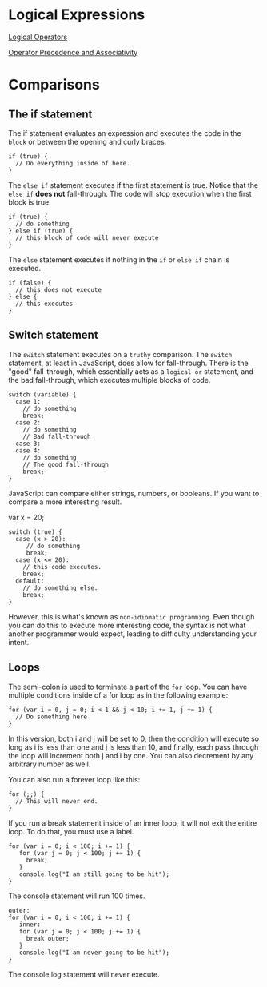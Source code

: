 # Logical Expressions

[Logical Operators](https://developer.mozilla.org/en-US/docs/Web/JavaScript/Reference/Operators/Logical_Operators)

[Operator Precedence and Associativity](https://developer.mozilla.org/en-US/docs/Web/JavaScript/Reference/Operators/Operator_Precedence)

# Comparisons

## The if statement

The if statement evaluates an expression and executes the code in the `block` or between the opening and curly braces.

    if (true) {
      // Do everything inside of here.
    }

The `else if` statement executes if the first statement is true.  Notice that the `else if` **does not** fall-through.  The code will stop execution when the first block is true.

    if (true) {
      // do something
    } else if (true) {
      // this block of code will never execute
    }

The `else` statement executes if nothing in the `if` or `else if` chain is executed.

    if (false) {
      // this does not execute
    } else {
      // this executes
    }

## Switch statement

The `switch` statement executes on a `truthy` comparison.  The `switch` statement, at least in JavaScript, does allow for fall-through.  There is the "good" fall-through, which essentially acts as a `logical or` statement, and the bad fall-through, which executes multiple blocks of code.

    switch (variable) {
      case 1:
        // do something
        break;
      case 2:
        // do something
        // Bad fall-through
      case 3:
      case 4:
        // do something
        // The good fall-through
        break;
    }

JavaScript can compare either strings, numbers, or booleans.  If you want to compare a more interesting result.

var x = 20;

    switch (true) {
      case (x > 20):
         // do something
         break;
      case (x <= 20):
        // this code executes.
        break;
      default:
        // do something else.
        break;
    }

However, this is what's known as `non-idiomatic programming`.  Even though you can do this to execute more interesting code, the syntax is not what another programmer would expect, leading to difficulty understanding your intent.

## Loops

The semi-colon is used to terminate a part of the `for` loop.  You can have multiple conditions inside of a for loop as in the following example:

    for (var i = 0, j = 0; i < 1 && j < 10; i += 1, j += 1) {
      // Do something here
    }

In this version, both i and j will be set to 0, then the condition will execute so long as i is less than one and j is less than 10, and finally, each pass through the loop will increment both j and i by one.  You can also decrement by any arbitrary number as well.

You can also run a forever loop like this:

    for (;;) {
      // This will never end.
    }

If you run a break statement inside of an inner loop, it will not exit the entire loop.  To do that, you must use a label.

    for (var i = 0; i < 100; i += 1) {
       for (var j = 0; j < 100; j += 1) {
         break;
       }
       console.log("I am still going to be hit");
    }

The console statement will run 100 times.

    outer:
    for (var i = 0; i < 100; i += 1) {
       inner:
       for (var j = 0; j < 100; j += 1) {
         break outer;
       }
       console.log("I am never going to be hit");
    }

The console.log statement will never execute.

